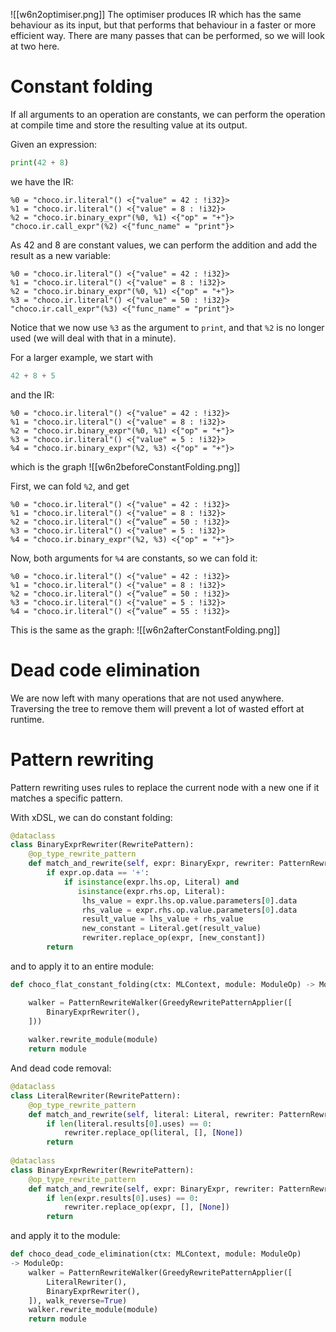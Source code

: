 ![[w6n2optimiser.png]]
The optimiser produces IR which has the same behaviour as its input, but that performs that behaviour in a faster or more efficient way. There are many passes that can be performed, so we will look at two here.
# Constant folding
If all arguments to an operation are constants, we can perform the operation at compile time and store the resulting value at its output.

Given an expression:
```python
print(42 + 8)
```
we have the IR:
```
%0 = "choco.ir.literal"() <{"value" = 42 : !i32}>
%1 = "choco.ir.literal"() <{"value" = 8 : !i32}>
%2 = "choco.ir.binary_expr"(%0, %1) <{"op" = "+"}>
"choco.ir.call_expr"(%2) <{"func_name" = "print"}>
```
As 42 and 8 are constant values, we can perform the addition and add the result as a new variable:
```
%0 = "choco.ir.literal"() <{"value" = 42 : !i32}>
%1 = "choco.ir.literal"() <{"value" = 8 : !i32}>
%2 = "choco.ir.binary_expr"(%0, %1) <{"op" = "+"}>
%3 = "choco.ir.literal"() <{"value" = 50 : !i32}>
"choco.ir.call_expr"(%3) <{"func_name" = "print"}>
```
Notice that we now use `%3` as the argument to `print`, and that `%2` is no longer used (we will deal with that in a minute).

For a larger example, we start with
```python
42 + 8 + 5
```
and the IR:
```
%0 = "choco.ir.literal"() <{"value" = 42 : !i32}>
%1 = "choco.ir.literal"() <{"value" = 8 : !i32}>
%2 = "choco.ir.binary_expr"(%0, %1) <{"op" = "+"}>
%3 = "choco.ir.literal"() <{"value" = 5 : !i32}>
%4 = "choco.ir.binary_expr"(%2, %3) <{"op" = "+"}>
```
which is the graph 
![[w6n2beforeConstantFolding.png]]

First, we can fold `%2`, and get
```
%0 = "choco.ir.literal"() <{"value" = 42 : !i32}>
%1 = "choco.ir.literal"() <{"value" = 8 : !i32}>
%2 = "choco.ir.literal"() <{“value” = 50 : !i32}>
%3 = "choco.ir.literal"() <{"value" = 5 : !i32}>
%4 = "choco.ir.binary_expr"(%2, %3) <{"op" = "+"}>
```
Now, both arguments for `%4` are constants, so we can fold it:
```
%0 = "choco.ir.literal"() <{"value" = 42 : !i32}>
%1 = "choco.ir.literal"() <{"value" = 8 : !i32}>
%2 = "choco.ir.literal"() <{“value” = 50 : !i32}>
%3 = "choco.ir.literal"() <{"value" = 5 : !i32}>
%4 = "choco.ir.literal"() <{“value” = 55 : !i32}>
```
This is the same as the graph:
![[w6n2afterConstantFolding.png]]
# Dead code elimination
We are now left with many operations that are not used anywhere. Traversing the tree to remove them will prevent a lot of wasted effort at runtime.
# Pattern rewriting
Pattern rewriting uses rules to replace the current node with a new one if it matches a specific pattern.

With xDSL, we can do constant folding:
```python
@dataclass
class BinaryExprRewriter(RewritePattern):
	@op_type_rewrite_pattern
	def match_and_rewrite(self, expr: BinaryExpr, rewriter: PatternRewriter) -> None:
		if expr.op.data == '+':
			if isinstance(expr.lhs.op, Literal) and
			   isinstance(expr.rhs.op, Literal):
				lhs_value = expr.lhs.op.value.parameters[0].data
				rhs_value = expr.rhs.op.value.parameters[0].data
				result_value = lhs_value + rhs_value
				new_constant = Literal.get(result_value)
				rewriter.replace_op(expr, [new_constant])
		return
```
and to apply it to an entire module:
```python
def choco_flat_constant_folding(ctx: MLContext, module: ModuleOp) -> ModuleOp:

	walker = PatternRewriteWalker(GreedyRewritePatternApplier([
		BinaryExprRewriter(),
	]))
	
	walker.rewrite_module(module)
	return module
```

And dead code removal:
```python
@dataclass
class LiteralRewriter(RewritePattern):
	@op_type_rewrite_pattern
	def match_and_rewrite(self, literal: Literal, rewriter: PatternRewriter) -> None:
		if len(literal.results[0].uses) == 0:
			rewriter.replace_op(literal, [], [None])
		return
		
@dataclass
class BinaryExprRewriter(RewritePattern):
	@op_type_rewrite_pattern
	def match_and_rewrite(self, expr: BinaryExpr, rewriter: PatternRewriter) -> None:
		if len(expr.results[0].uses) == 0:
			rewriter.replace_op(expr, [], [None])
		return
```
and apply it to the module:
```python
def choco_dead_code_elimination(ctx: MLContext, module: ModuleOp)
-> ModuleOp:
	walker = PatternRewriteWalker(GreedyRewritePatternApplier([
		LiteralRewriter(),
		BinaryExprRewriter(),
	]), walk_reverse=True)
	walker.rewrite_module(module)
	return module
```